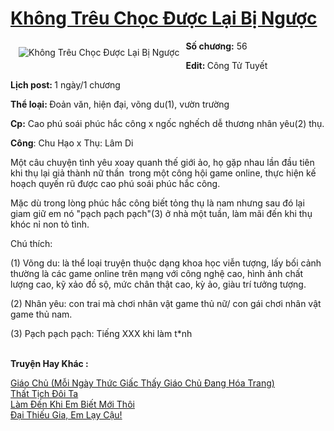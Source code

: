 <a href="https://utruyen.com/khong-treu-choc-duoc-lai-bi-nguoc/18670/" title="Không Trêu Chọc Được Lại Bị Ngược"><h1>Không Trêu Chọc Được Lại Bị Ngược</h1></a><div style="display:table"><img align="right" style="float: left; padding: 10px;" src="https://utruyen.com/images/story/200x260/khong-treu-choc-duoc-lai-bi-nguoc.jpg" alt="Không Trêu Chọc Được Lại Bị Ngược"><b>Số chương:</b> 56<p></p><b>Edit: </b>Công Tử Tuyết<p></p><b>Lịch post: </b>1 ngày/1 chương<p></p><b>Thể loại: </b>Đoản văn, hiện đại, võng du(1), vườn trường<p></p><b>Cp:</b> Cao phú soái phúc hắc công x ngốc nghếch dễ thương nhân yêu(2) thụ.<p></p><b>Công</b>: Chu Hạo x Thụ: Lâm Di<p></p>Một câu chuyện tình yêu xoay quanh thế giới ảo, họ gặp nhau lần đầu tiên khi thụ lại giả thành nữ thần  trong một công hội game online, thực hiện kế hoạch quyến rũ được cao phú soái phúc hắc công.<p></p>Mặc dù trong lòng phúc hắc công biết tỏng thụ là nam nhưng sau đó lại giam giữ em nó "pạch pạch pạch"(3) ở nhà một tuần, làm mãi đến khi thụ khóc nỉ non tỏ tình.<p></p>Chú thích:<p></p>(1) Võng du: là thể loại truyện thuộc dạng khoa học viễn tượng, lấy bối cảnh thường là các game online trên mạng với công nghệ cao, hình ảnh chất lượng cao, kỹ xảo đồ sộ, mức chân thật cao, kỳ ảo, giàu trí tưởng tượng.<p></p>(2) Nhân yêu: con trai mà chơi nhân vật game thủ nữ/ con gái chơi nhân vật game thủ nam.<p></p>(3) Pạch pạch pạch: Tiếng XXX khi làm t*nh</div><p><br><b>Truyện Hay Khác :</b></p><a href="https://utruyen.com/giao-chu-moi-ngay-thuc-giac-thay-giao-chu-dang-hoa-trang/19340/" alt="Giáo Chủ (Mỗi Ngày Thức Giấc Thấy Giáo Chủ Đang Hóa Trang)">Giáo Chủ (Mỗi Ngày Thức Giấc Thấy Giáo Chủ Đang Hóa Trang)</a><br/><a href="https://github.com/quanluxury/ngontinh_sac/tree/master/truyenhay/22824/" alt="Thất Tịch Đôi Ta">Thất Tịch Đôi Ta</a><br/><a href="https://github.com/quanluxury/ngontinh_sac/tree/master/truyenhay/19120/" alt="Làm Đến Khi Em Biết Mới Thôi">Làm Đến Khi Em Biết Mới Thôi</a><br/><a href="https://github.com/quanluxury/truyenhot/tree/master/truyenhay/3088/" alt="Đại Thiếu Gia, Em Lạy Cậu!">Đại Thiếu Gia, Em Lạy Cậu!</a><br/>